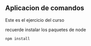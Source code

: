 ## Aplicacion de comandos 

Este es el ejercicio del curso 


recuerde instalar los paquetes de node

``````````````
npm install
``````````````
